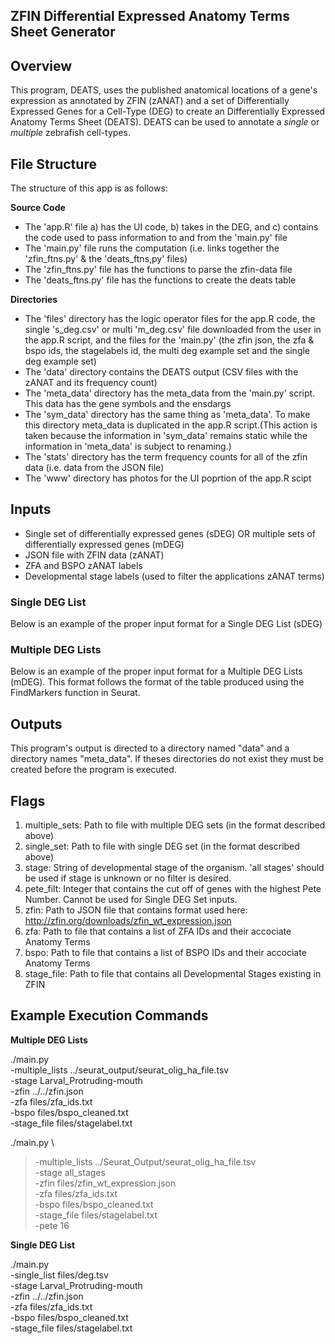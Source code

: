 
## ZFIN Differential Expressed Anatomy Terms Sheet Generator

## Overview
This program, DEATS, uses the published anatomical locations of a gene's expression as annotated by ZFIN (zANAT) and a set of Differentially Expressed Genes for a Cell-Type (DEG) to create an Differentially Expressed Anatomy Terms Sheet (DEATS). DEATS can be used to annotate a *single* or *multiple* zebrafish cell-types.

## File Structure
The structure of this app is as follows:

**Source Code**
- The 'app.R' file a) has the UI code, b) takes in the DEG, and c) contains the code used to pass information to and from the 'main.py' file
- The 'main.py' file runs the computation (i.e. links together the 'zfin_ftns.py' & the 'deats_ftns,py' files)
- The 'zfin_ftns.py' file has the functions to parse the zfin-data file
- The 'deats_ftns.py' file has the functions to create the deats table

**Directories**
- The 'files' directory has the logic operator files for the app.R code, the single 's_deg.csv' or multi 'm_deg.csv' file downloaded from the user in the app.R script, and the files for the 'main.py' (the zfin json, the zfa & bspo ids, the stagelabels id, the multi deg example set and the single deg example set)
- The 'data' directory contains the DEATS output (CSV files with the zANAT and its frequency count) 
- The 'meta_data' directory has the meta_data from the 'main.py' script. This data has the gene symbols and the ensdargs
- The 'sym_data' directory has the same thing as 'meta_data'. To make this directory meta_data is duplicated in the app.R script.(This action is taken because the information in 'sym_data' remains static while the information in 'meta_data' is subject to renaming.)
- The 'stats' directory has the term frequency counts for all of the zfin data (i.e. data from the JSON file)
- The 'www' directory has photos for the UI poprtion of the app.R scipt 

## Inputs
- Single set of differentially expressed genes (sDEG) OR multiple sets of differentially expressed genes (mDEG)
- JSON file with ZFIN data (zANAT)
- ZFA and BSPO zANAT labels
- Developmental stage labels (used to filter the applications zANAT terms)

### Single DEG List
Below is an example of the proper input format for a Single DEG List (sDEG)

### Multiple DEG Lists
Below is an example of the proper input format for a Multiple DEG Lists (mDEG). This format follows the format of the table produced using the FindMarkers function in Seurat.

## Outputs
This program's output is directed to a directory named "data" and a directory names "meta_data". If theses directories do not exist they must be created before the program is executed.

## Flags
1. multiple_sets: Path to file with multiple DEG sets (in the format described above)
2. single_set: Path to file with single DEG set (in the format described above)
3. stage: String of developmental stage of the organism. 'all stages' should be used if stage is unknown or no filter is desired.
4. pete_filt: Integer that contains the cut off of genes with the highest Pete Number. Cannot be used for Single DEG Set inputs.
5. zfin: Path to JSON file that contains format used here: http://zfin.org/downloads/zfin_wt_expression.json
6. zfa: Path to file that contains a list of ZFA IDs and their accociate Anatomy Terms
7. bspo: Path to file that contains a list of BSPO IDs and their accociate Anatomy Terms
8. stage_file: Path to file that contains all Developmental Stages existing in ZFIN

## Example Execution Commands
**Multiple DEG Lists**

./main.py \
-multiple_lists ../seurat_output/seurat_olig_ha_file.tsv \
-stage Larval_Protruding-mouth \
-zfin ../../zfin.json \
-zfa files/zfa_ids.txt \
-bspo files/bspo_cleaned.txt \
-stage_file files/stagelabel.txt

./main.py \
> -multiple_lists ../Seurat_Output/seurat_olig_ha_file.tsv \
> -stage all_stages \
> -zfin files/zfin_wt_expression.json \
> -zfa files/zfa_ids.txt \
> -bspo files/bspo_cleaned.txt \
> -stage_file files/stagelabel.txt \
> -pete 16
>
**Single DEG List**

./main.py \
-single_list files/deg.tsv \
-stage Larval_Protruding-mouth \
-zfin ../../zfin.json \
-zfa files/zfa_ids.txt \
-bspo files/bspo_cleaned.txt \
-stage_file files/stagelabel.txt
